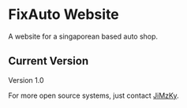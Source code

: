 # FixAuto Website

A website for a singaporean based auto shop.

## Current Version

Version 1.0

For more open source systems, just contact [JiMzKy](http://fb.com/jimmy0923).
